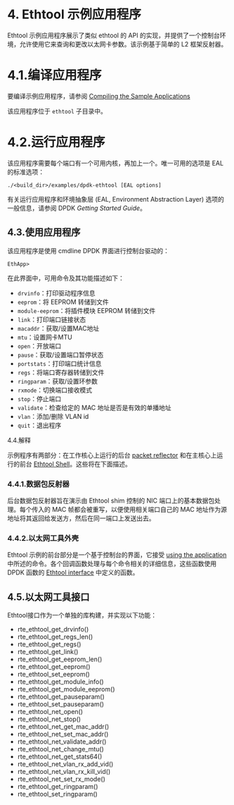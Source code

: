 
# 4. Ethtool 示例应用程序

Ethtool 示例应用程序展示了类似 ethtool 的 API 的实现，并提供了一个控制台环境，允许使用它来查询和更改以太网卡参数。该示例基于简单的 L2 框架反射器。

# 4.1.编译应用程序

要编译示例应用程序，请参阅 [Compiling the Sample Applications](https://doc.dpdk.org/guides/sample_app_ug/compiling.html)

该应用程序位于 `ethtool` 子目录中。

# 4.2.运行应用程序

该应用程序需要每个端口有一个可用内核，再加上一个。唯一可用的选项是 EAL 的标准选项：

```
./<build_dir>/examples/dpdk-ethtool [EAL options]
```

有关运行应用程序和环境抽象层 (EAL, Environment Abstraction Layer) 选项的一般信息，请参阅 DPDK *Getting Started Guide*。

## 4.3.使用应用程序

该应用程序是使用 cmdline DPDK 界面进行控制台驱动的：

```
EthApp>
```

在此界面中，可用命令及其功能描述如下：
- `drvinfo`：打印驱动程序信息
- `eeprom`：将 EEPROM 转储到文件
- `module-eeprom`：将插件模块 EEPROM 转储到文件
- `link`：打印端口链接状态
- `macaddr`：获取/设置MAC地址
- `mtu`：设置网卡MTU
- `open`：开放端口
- `pause`：获取/设置端口暂停状态
- `portstats`：打印端口统计信息
- `regs`：将端口寄存器转储到文件
- `ringparam`：获取/设置环参数
- `rxmode`：切换端口接收模式
- `stop`：停止端口
- `validate`：检查给定的 MAC 地址是否是有效的单播地址
- `vlan`：添加/删除 VLAN id
- `quit`：退出程序

4.4.解释

示例程序有两部分：在工作核心上运行的后台 [packet reflector](https://doc.dpdk.org/guides/sample_app_ug/ethtool.html#packet-reflector) 和在主核心上运行的前台 [Ethtool Shell](https://doc.dpdk.org/guides/sample_app_ug/ethtool.html#ethtool-shell)。这些将在下面描述。

### 4.4.1.数据包反射器

后台数据包反射器旨在演示由 Ethtool shim 控制的 NIC 端口上的基本数据包处理。每个传入的 MAC 帧都会被重写，以便使用相关端口自己的 MAC 地址作为源地址将其返回给发送方，然后在同一端口上发送出去。

### 4.4.2.以太网工具外壳

Ethtool 示例的前台部分是一个基于控制台的界面，它接受 [using the application](https://doc.dpdk.org/guides/sample_app_ug/ethtool.html#using-the-application) 中所述的命令。各个回调函数处理与每个命令相关的详细信息，这些函数使用 DPDK 函数的 [Ethtool interface](https://doc.dpdk.org/guides/sample_app_ug/ethtool.html#ethtool-interface) 中定义的函数。

## 4.5.以太网工具接口

Ethtool接口作为一个单独的库构建，并实现以下功能：

- rte_ethtool_get_drvinfo()
- rte_ethtool_get_regs_len()
- rte_ethtool_get_regs()
- rte_ethtool_get_link()
- rte_ethtool_get_eeprom_len()
- rte_ethtool_get_eeprom()
- rte_ethtool_set_eeprom()
- rte_ethtool_get_module_info()
- rte_ethtool_get_module_eeprom()
- rte_ethtool_get_pauseparam()
- rte_ethtool_set_pauseparam()
- rte_ethtool_net_open()
- rte_ethtool_net_stop()
- rte_ethtool_net_get_mac_addr()
- rte_ethtool_net_set_mac_addr()
- rte_ethtool_net_validate_addr()
- rte_ethtool_net_change_mtu()
- rte_ethtool_net_get_stats64()
- rte_ethtool_net_vlan_rx_add_vid()
- rte_ethtool_net_vlan_rx_kill_vid()
- rte_ethtool_net_set_rx_mode()
- rte_ethtool_get_ringparam()
- rte_ethtool_set_ringparam()
